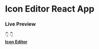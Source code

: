 # Icon Editor React App

### Live Preview
 👇 👇<br>
 **<a href="https://icon-editor-pink.vercel.app/">Icon Editor</a>**
